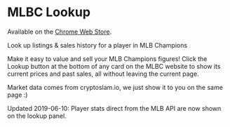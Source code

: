 # MLBC Lookup

Available on the [Chrome Web Store](https://chrome.google.com/webstore/detail/mlbc-lookup/cfjihmegodekfjjcbkmjppfemmhdjddl/).

Look up listings & sales history for a player in MLB Champions

Make it easy to value and sell your MLB Champions figures! Click the Lookup button at the bottom of any card on the MLBC website to show its current prices and past sales, all without leaving the current page. 

Market data comes from cryptoslam.io, we just show it to you on the same page :)

Updated 2019-06-10: Player stats direct from the MLB API are now shown on the lookup panel.



